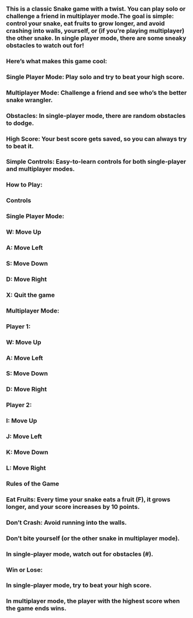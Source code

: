 ### This is a classic Snake game with a twist. You can play solo or challenge a friend in multiplayer mode.The goal is simple: control your snake, eat fruits to grow longer, and avoid crashing into walls, yourself, or (if you’re playing multiplayer) the other snake. In single player mode, there are some sneaky obstacles to watch out for!


### Here’s what makes this game cool:
### Single Player Mode: Play solo and try to beat your high score.
### Multiplayer Mode: Challenge a friend and see who’s the better snake wrangler.
### Obstacles: In single-player mode, there are random obstacles to dodge.
### High Score: Your best score gets saved, so you can always try to beat it.
### Simple Controls: Easy-to-learn controls for both single-player and multiplayer modes.


### How to Play: 
### Controls
### Single Player Mode:
### W: Move Up
### A: Move Left
### S: Move Down
### D: Move Right
### X: Quit the game
### Multiplayer Mode:
### Player 1:
### W: Move Up
### A: Move Left
### S: Move Down
### D: Move Right
### Player 2:
### I: Move Up
### J: Move Left
### K: Move Down
### L: Move Right

### Rules of the Game 
### Eat Fruits: Every time your snake eats a fruit (F), it grows longer, and your score increases by 10 points.
### Don’t Crash: Avoid running into the walls.
### Don’t bite yourself (or the other snake in multiplayer mode).
### In single-player mode, watch out for obstacles (#).
### Win or Lose:
### In single-player mode, try to beat your high score.
### In multiplayer mode, the player with the highest score when the game ends wins.
